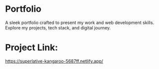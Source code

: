 # Portfolio
A sleek portfolio crafted to present my work and web development skills. Explore my projects, tech stack, and digital journey.
# Project Link:
https://superlative-kangaroo-5687ff.netlify.app/
